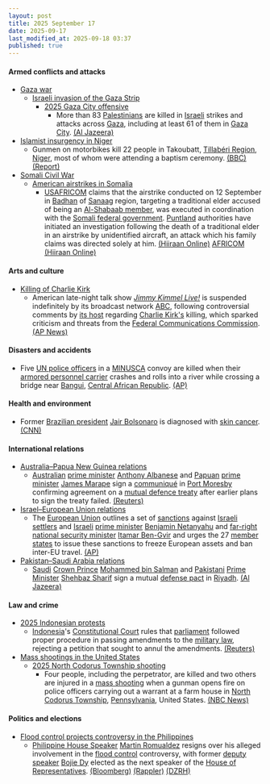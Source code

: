 ```yaml
---
layout: post
title: 2025 September 17
date: 2025-09-17
last_modified_at: 2025-09-18 03:37
published: true
---
```



#### Armed conflicts and attacks

* [Gaza war](https://en.wikipedia.org/wiki/Gaza_war "Gaza war")
  * [Israeli invasion of the Gaza Strip](https://en.wikipedia.org/wiki/Israeli_invasion_of_the_Gaza_Strip "Israeli invasion of the Gaza Strip")
    * [2025 Gaza City offensive](https://en.wikipedia.org/wiki/2025_Gaza_City_offensive "2025 Gaza City offensive")
      * More than 83 [Palestinians](https://en.wikipedia.org/wiki/Palestinians "Palestinians") are killed in [Israeli](https://en.wikipedia.org/wiki/Israel "Israel") strikes and attacks across [Gaza](https://en.wikipedia.org/wiki/Gaza_Strip "Gaza Strip"), including at least 61 of them in [Gaza City](https://en.wikipedia.org/wiki/Gaza_City "Gaza City"). [(Al Jazeera)](https://www.aljazeera.com/news/liveblog/2025/9/17/live-israel-kills-a-dozen-palestinians-as-gaza-city-invasion-intensifies)
* [Islamist insurgency in Niger](https://en.wikipedia.org/wiki/Islamist_insurgency_in_Niger "Islamist insurgency in Niger")
  * Gunmen on motorbikes kill 22 people in Takoubatt, [Tillabéri Region](https://en.wikipedia.org/wiki/Tillab%C3%A9ri_Region "Tillabéri Region"), [Niger](https://en.wikipedia.org/wiki/Niger "Niger"), most of whom were attending a baptism ceremony. [(BBC)](https://www.bbc.com/news/articles/ce863x3g7jko) [(Report)](https://report.az/en/other-countries/gunmen-fire-on-niger-baptism-ceremony-kill-22-villagers)
* [Somali Civil War](https://en.wikipedia.org/wiki/Somali_Civil_War_%282009%E2%80%93present%29 "Somali Civil War (2009–present)")
  * [American airstrikes in Somalia](https://en.wikipedia.org/wiki/American_airstrikes_in_Somalia "American airstrikes in Somalia")
    * [USAFRICOM](https://en.wikipedia.org/wiki/USAFRICOM "USAFRICOM") claims that the airstrike conducted on 12 September in [Badhan](https://en.wikipedia.org/wiki/Badhan%2C_Sanaag "Badhan, Sanaag") of [Sanaag](https://en.wikipedia.org/wiki/Sanaag "Sanaag") region, targeting a traditional elder accused of being an [Al-Shabaab member](https://en.wikipedia.org/wiki/Al-Shabaab_militant "Al-Shabaab militant"), was executed in coordination with the [Somali federal government](https://en.wikipedia.org/wiki/Somali_federal_government "Somali federal government"). [Puntland](https://en.wikipedia.org/wiki/Puntland "Puntland") authorities have initiated an investigation following the death of a traditional elder in an airstrike by unidentified aircraft, an attack which his family claims was directed solely at him. [(Hiiraan Online)](https://www.hiiraan.com/news4/2025/Sept/202957/u_s_airstrike_kills_alleged_al_shabaab_weapons_dealer_in_somalia_s_sanaag_region.aspx) [AFRICOM](https://www.africom.mil/pressrelease/35996/us-forces-conduct-strikes-targeting-al-shabaab) [(Hiiraan Online)](https://www.hiiraan.com/news4/2025/Sept/202917/puntland_probes_airstrike_as_family_says_elder_was_sole_target_in_sanaag.aspx)

#### Arts and culture

* [Killing of Charlie Kirk](https://en.wikipedia.org/wiki/Killing_of_Charlie_Kirk "Killing of Charlie Kirk")
  * American late-night talk show *[Jimmy Kimmel Live!](https://en.wikipedia.org/wiki/Jimmy_Kimmel_Live%21 "Jimmy Kimmel Live!")* is suspended indefinitely by its broadcast network [ABC](https://en.wikipedia.org/wiki/American_Broadcasting_Company "American Broadcasting Company"), following controversial comments by [its host](https://en.wikipedia.org/wiki/Jimmy_Kimmel "Jimmy Kimmel") regarding [Charlie Kirk's](https://en.wikipedia.org/wiki/Charlie_Kirk "Charlie Kirk") killing, which sparked criticism and threats from the [Federal Communications Commission](https://en.wikipedia.org/wiki/Federal_Communications_Commission "Federal Communications Commission"). [(AP News)](https://apnews.com/article/jimmy-kimmel-show-suspended-charlie-kirk-a2bfa904429c318fe52e7d3493c6883d)

#### Disasters and accidents

* Five [UN police officers](https://en.wikipedia.org/wiki/United_Nations_Police "United Nations Police") in a [MINUSCA](https://en.wikipedia.org/wiki/MINUSCA "MINUSCA") convoy are killed when their [armored personnel carrier](https://en.wikipedia.org/wiki/Armored_personnel_carrier "Armored personnel carrier") crashes and rolls into a river while crossing a bridge near [Bangui](https://en.wikipedia.org/wiki/Bangui "Bangui"), [Central African Republic](https://en.wikipedia.org/wiki/Central_African_Republic "Central African Republic"). [(AP)](https://apnews.com/article/un-peacekeepers-central-african-republic-2434ac1228917e901666a918bdf9ab91)

#### Health and environment

* Former [Brazilian president](https://en.wikipedia.org/wiki/President_of_Brazil "President of Brazil") [Jair Bolsonaro](https://en.wikipedia.org/wiki/Jair_Bolsonaro "Jair Bolsonaro") is diagnosed with [skin cancer](https://en.wikipedia.org/wiki/Skin_cancer "Skin cancer"). [(CNN)](https://www.cnn.com/2025/09/17/americas/bolsonaro-skin-cancer-brazil-latam-intl)

#### International relations

* [Australia–Papua New Guinea relations](https://en.wikipedia.org/wiki/Australia%E2%80%93Papua_New_Guinea_relations "Australia–Papua New Guinea relations")
  * [Australian](https://en.wikipedia.org/wiki/Australia "Australia") [prime minister](https://en.wikipedia.org/wiki/Prime_Minister_of_Australia "Prime Minister of Australia") [Anthony Albanese](https://en.wikipedia.org/wiki/Anthony_Albanese "Anthony Albanese") and [Papuan](https://en.wikipedia.org/wiki/Papua_New_Guinea "Papua New Guinea") [prime minister](https://en.wikipedia.org/wiki/Prime_Minister_of_Papua_New_Guinea "Prime Minister of Papua New Guinea") [James Marape](https://en.wikipedia.org/wiki/James_Marape "James Marape") sign a [communiqué](https://en.wikipedia.org/wiki/Communiqu%C3%A9 "Communiqué") in [Port Moresby](https://en.wikipedia.org/wiki/Port_Moresby "Port Moresby") confirming agreement on a [mutual defence treaty](https://en.wikipedia.org/wiki/Defense_pact "Defense pact") after earlier plans to sign the treaty failed. [(Reuters)](https://www.reuters.com/world/china/australia-papua-new-guinea-sign-communique-after-mutual-defence-treaty-stalls-2025-09-17/)
* [Israel–European Union relations](https://en.wikipedia.org/wiki/Israel%E2%80%93European_Union_relations "Israel–European Union relations")
  * The [European Union](https://en.wikipedia.org/wiki/European_Union "European Union") outlines a set of [sanctions](https://en.wikipedia.org/wiki/Economic_sanctions "Economic sanctions") against [Israeli settlers](https://en.wikipedia.org/wiki/Israeli_settlers "Israeli settlers") and [Israeli](https://en.wikipedia.org/wiki/Israel "Israel") [prime minister](https://en.wikipedia.org/wiki/Prime_Minister_of_Israel "Prime Minister of Israel") [Benjamin Netanyahu](https://en.wikipedia.org/wiki/Benjamin_Netanyahu "Benjamin Netanyahu") and [far-right](https://en.wikipedia.org/wiki/Far-right_politics_in_Israel "Far-right politics in Israel") [national security minister](https://en.wikipedia.org/wiki/Ministry_of_National_Security_%28Israel%29 "Ministry of National Security (Israel)") [Itamar Ben-Gvir](https://en.wikipedia.org/wiki/Itamar_Ben-Gvir "Itamar Ben-Gvir") and urges the 27 [member states](https://en.wikipedia.org/wiki/Member_state_of_the_European_Union "Member state of the European Union") to issue these sanctions to freeze European assets and ban inter-EU travel. [(AP)](https://apnews.com/article/eu-israel-sanctions-tariffs-gaza-war-94aa802ef07e2483b06724800c5c0238)
* [Pakistan–Saudi Arabia relations](https://en.wikipedia.org/wiki/Pakistan%E2%80%93Saudi_Arabia_relations "Pakistan–Saudi Arabia relations")
  * [Saudi](https://en.wikipedia.org/wiki/Saudi_Arabia "Saudi Arabia") [Crown Prince](https://en.wikipedia.org/wiki/Crown_Prince_of_Saudi_Arabia "Crown Prince of Saudi Arabia") [Mohammed bin Salman](https://en.wikipedia.org/wiki/Mohammed_bin_Salman "Mohammed bin Salman") and [Pakistani](https://en.wikipedia.org/wiki/Pakistan "Pakistan") [Prime Minister](https://en.wikipedia.org/wiki/Prime_Minister_of_Pakistan "Prime Minister of Pakistan") [Shehbaz Sharif](https://en.wikipedia.org/wiki/Shehbaz_Sharif "Shehbaz Sharif") sign a mutual [defense pact](https://en.wikipedia.org/wiki/Defense_pact "Defense pact") in [Riyadh](https://en.wikipedia.org/wiki/Riyadh "Riyadh"). [(Al Jazeera)](https://www.aljazeera.com/news/2025/9/17/saudi-arabia-signs-mutual-defence-pact-with-nuclear-armed-pakistan)

#### Law and crime

* [2025 Indonesian protests](https://en.wikipedia.org/wiki/2025_Indonesian_protests "2025 Indonesian protests")
  * [Indonesia](https://en.wikipedia.org/wiki/Indonesia "Indonesia")'s [Constitutional Court](https://en.wikipedia.org/wiki/Constitutional_Court_of_Indonesia "Constitutional Court of Indonesia") rules that [parliament](https://en.wikipedia.org/wiki/People%27s_Consultative_Assembly "People's Consultative Assembly") followed proper procedure in passing amendments to the [military law](https://en.wikipedia.org/wiki/Indonesian_National_Armed_Forces_Law "Indonesian National Armed Forces Law"), rejecting a petition that sought to annul the amendments. [(Reuters)](https://www.reuters.com/world/asia-pacific/indonesia-court-finds-no-procedural-flaws-with-law-expanding-militarys-role-2025-09-17/)
* [Mass shootings in the United States](https://en.wikipedia.org/wiki/Mass_shootings_in_the_United_States "Mass shootings in the United States")
  * [2025 North Codorus Township shooting](https://en.wikipedia.org/wiki/2025_North_Codorus_Township_shooting "2025 North Codorus Township shooting")
    * Four people, including the perpetrator, are killed and two others are injured in a [mass shooting](https://en.wikipedia.org/wiki/Mass_shooting "Mass shooting") when a gunman opens fire on police officers carrying out a warrant at a farm house in [North Codorus Township](https://en.wikipedia.org/wiki/North_Codorus_Township%2C_Pennsylvania "North Codorus Township, Pennsylvania"), [Pennsylvania](https://en.wikipedia.org/wiki/Pennsylvania "Pennsylvania"), United States. [(NBC News)](https://www.nbcphiladelphia.com/news/local/live-updates-multiple-officers-shot-in-york-county-pennsylvania/4271002/)

#### Politics and elections

* [Flood control projects controversy in the Philippines](https://en.wikipedia.org/wiki/Flood_control_projects_controversy_in_the_Philippines "Flood control projects controversy in the Philippines")
  * [Philippine House Speaker](https://en.wikipedia.org/wiki/Speaker_of_the_House_of_Representatives_of_the_Philippines "Speaker of the House of Representatives of the Philippines") [Martin Romualdez](https://en.wikipedia.org/wiki/Martin_Romualdez "Martin Romualdez") resigns over his alleged involvement in the [flood control](https://en.wikipedia.org/wiki/Flood_control "Flood control") controversy, with former [deputy speaker](https://en.wikipedia.org/wiki/Deputy_Speaker_of_the_House_of_Representatives_of_the_Philippines "Deputy Speaker of the House of Representatives of the Philippines") [Bojie Dy](https://en.wikipedia.org/wiki/Bojie_Dy "Bojie Dy") elected as the next speaker of the [House of Representatives](https://en.wikipedia.org/wiki/House_of_Representatives_of_the_Philippines "House of Representatives of the Philippines"). [(Bloomberg)](https://www.bloomberg.com/news/articles/2025-09-17/marcos-cousin-to-step-down-as-philippines-congress-speaker) [(Rappler)](https://www.rappler.com/newsbreak/inside-track/speaker-martin-romualdez-resigning/) [(DZRH)](https://dzrh.com.ph/post/faustino-bojie-dy-assumes-seat-as-new-house-speaker-after-romualdez-resigns)
